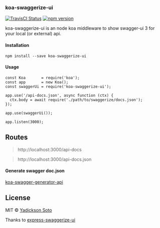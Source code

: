 ### koa-swaggerize-ui

[![TravisCI Status][travis-image]][travis-url]
[![npm version][npm-image]][npm-url]

koa-swaggerize-ui is an node koa middleware to show swagger-ui 3 for your local (or external) api.

#### Installation

```
npm install --save koa-swaggerize-ui
```

#### Usage

```
const Koa       = require('koa');
const app       = new Koa();
const swaggerUi = require('koa-swaggerize-ui');

app.use('/api-docs.json', async function (ctx) {
  ctx.body = await require('./path/to/swaggerize/docs.json');
});

app.use(swaggerUi());

app.listen(3000);

```

## Routes

> http://localhost:3000/api-docs

> http://localhost:3000/api-docs.json

#### Generate swagger doc.json

[koa-swagger-generator-api](https://github.com/yadickson/koa-swagger-generator-api)


## License

MIT © [Yadickson Soto](https://github.com/yadickson)

Thanks to [express-swaggerize-ui](https://github.com/pgroot/express-swaggerize-ui)

[travis-image]: https://travis-ci.org/yadickson/koa-swaggerize-ui.svg?branch=master
[travis-url]: https://travis-ci.org/yadickson/koa-swaggerize-ui

[npm-image]: https://badge.fury.io/js/koa-swaggerize-ui.svg
[npm-url]: https://badge.fury.io/js/koa-swaggerize-ui
